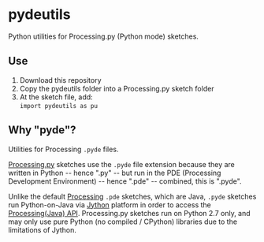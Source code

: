 # pydeutils

Python utilities for Processing.py (Python mode) sketches. 
## Use

1. Download this repository
2. Copy the pydeutils folder into a Processing.py sketch folder
3. At the sketch file, add:  
   `import pydeutils as pu`

## Why "pyde"?

Utilities for Processing `.pyde` files.

[Processing.py](py.processing.org) sketches use the `.pyde` file extension because they are written in Python -- hence ".py" -- but run in the PDE (Processing Development Environment) -- hence ".pde" -- combined, this is ".pyde".

Unlike the default [Processing](https://processing.org/) `.pde` sketches, which are Java, `.pyde` sketches run Python-on-Java via [Jython](http://www.jython.org/) platform in order to access the [Processing(Java) API](https://processing.org/reference/). Processing.py sketches run on Python 2.7 only, and may only use pure Python (no compiled / CPython) libraries due to the limitations of Jython.
